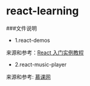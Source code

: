 # react-learning

###文件说明

- 1.react-demos

来源和参考：[React 入门实例教程](http://www.ruanyifeng.com/blog/2015/03/react.html)


- 2.react-music-player

来源和参考: [慕课网](http://www.imooc.com/learn/868)
